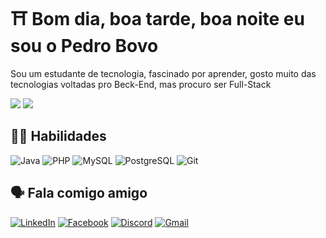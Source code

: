 # ⛩ Bom dia, boa tarde, boa noite eu sou o Pedro Bovo

Sou um estudante de tecnologia, fascinado por aprender, gosto muito das tecnologias voltadas pro Beck-End, mas procuro ser Full-Stack 
<div>
  <img heigth="180em" src="https://github-readme-stats.vercel.app/api?username=PedroBovo&theme=dark&show_icons=true&text_color=FFF"> 
  <img heigth="180em" src="https://github-readme-stats-git-masterrstaa-rickstaa.vercel.app/api/top-langs/?username=PedroBovo&theme=dark&layout=compact&text_color=FFF"> 
</div>

## 🤹‍♂️ Habilidades

![Java](https://img.shields.io/badge/java-red.svg?style=for-the-badge&logo=openjdk&logoColor=000) 	![PHP](https://img.shields.io/badge/PHP-777BB4?style=for-the-badge&logo=php&logoColor=white) ![MySQL](https://img.shields.io/badge/MySQL-3670A0?style=for-the-badge&logo=mysql&logoColor=000) ![PostgreSQL](https://img.shields.io/badge/PostgreSQL-000?style=for-the-badge&logo=postgresql) 	![Git](https://img.shields.io/badge/GIT-E44C30?style=for-the-badge&logo=git&logoColor=white)


## 🗣 Fala comigo amigo

[![LinkedIn](https://img.shields.io/badge/LinkedIn-0077B5?style=for-the-badge&logo=linkedin&logoColor=white)](https://www.linkedin.com/in/pedro-henrique-bovo-rodrigues-092393291/) [![Facebook](https://img.shields.io/badge/Facebook-1877F2?style=for-the-badge&logo=facebook&logoColor=white)](https://www.facebook.com/pedrohenrique.bovorodrigues) 	[![Discord](https://img.shields.io/badge/Discord-7289DA?style=for-the-badge&logo=discord&logoColor=white)](https://discord.com/channels/@bovotech) [![Gmail](https://img.shields.io/badge/Gmail-333333?style=for-the-badge&logo=gmail&logoColor=red)](mailto:pedrobovo123@gmail.com)

